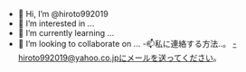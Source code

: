 - 👋 Hi, I’m @hiroto992019
- 👀 I’m interested in ...
- 🌱 I’m currently learning ...
- 💞️ I’m looking to collaborate on ...
-📫私に連絡する方法..。
-hiroto992019@yahoo.co.jpにメールを送ってください。

<!---
hiroto992019/hiroto992019 is a ✨ special ✨ repository because its `README.md` (this file) appears on your GitHub profile.
You can click the Preview link to take a look at your changes.
--->
